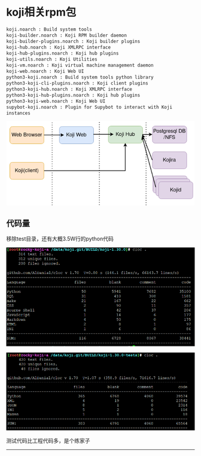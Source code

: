 # koji相关rpm包

```
koji.noarch : Build system tools
koji-builder.noarch : Koji RPM builder daemon
koji-builder-plugins.noarch : Koji builder plugins
koji-hub.noarch : Koji XMLRPC interface
koji-hub-plugins.noarch : Koji hub plugins
koji-utils.noarch : Koji Utilities
koji-vm.noarch : Koji virtual machine management daemon
koji-web.noarch : Koji Web UI
python3-koji.noarch : Build system tools python library
python3-koji-cli-plugins.noarch : Koji client plugins
python3-koji-hub.noarch : Koji XMLRPC interface
python3-koji-hub-plugins.noarch : Koji hub plugins
python3-koji-web.noarch : Koji Web UI
supybot-koji.noarch : Plugin for Supybot to interact with Koji instances
```



![20221125_142300_83](image/20221125_142300_83.png)




## 代码量

移除test目录，还有大概3.5W行的python代码

![20221125_153443_27](image/20221125_153443_27.png)


![20221125_153532_20](image/20221125_153532_20.png)

测试代码比工程代码多，是个练家子






















---
